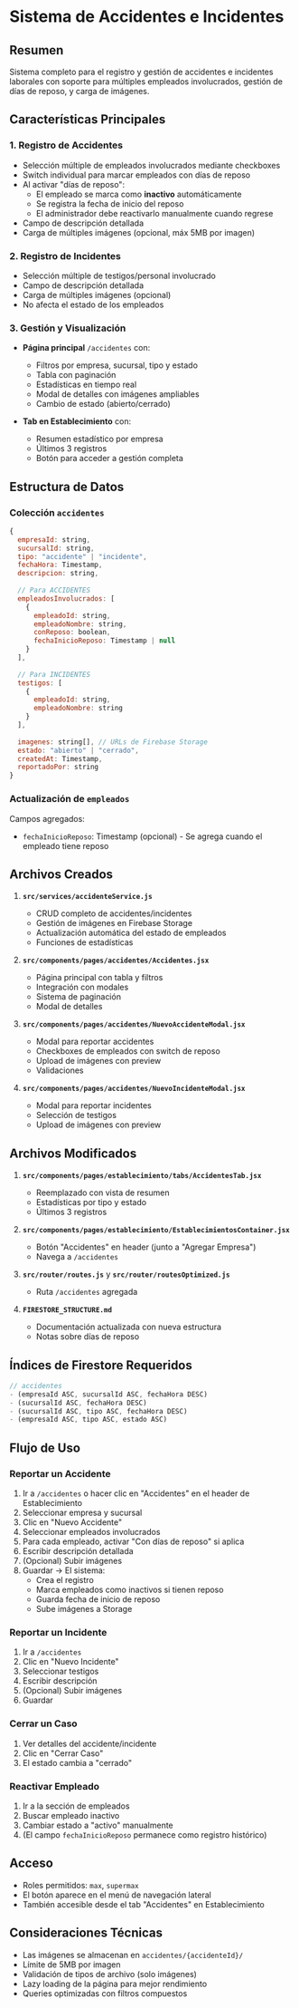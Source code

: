 # Sistema de Accidentes e Incidentes

## Resumen

Sistema completo para el registro y gestión de accidentes e incidentes laborales con soporte para múltiples empleados involucrados, gestión de días de reposo, y carga de imágenes.

## Características Principales

### 1. Registro de Accidentes
- Selección múltiple de empleados involucrados mediante checkboxes
- Switch individual para marcar empleados con días de reposo
- Al activar "días de reposo":
  - El empleado se marca como **inactivo** automáticamente
  - Se registra la fecha de inicio del reposo
  - El administrador debe reactivarlo manualmente cuando regrese
- Campo de descripción detallada
- Carga de múltiples imágenes (opcional, máx 5MB por imagen)

### 2. Registro de Incidentes
- Selección múltiple de testigos/personal involucrado
- Campo de descripción detallada
- Carga de múltiples imágenes (opcional)
- No afecta el estado de los empleados

### 3. Gestión y Visualización
- **Página principal** `/accidentes` con:
  - Filtros por empresa, sucursal, tipo y estado
  - Tabla con paginación
  - Estadísticas en tiempo real
  - Modal de detalles con imágenes ampliables
  - Cambio de estado (abierto/cerrado)
  
- **Tab en Establecimiento** con:
  - Resumen estadístico por empresa
  - Últimos 3 registros
  - Botón para acceder a gestión completa

## Estructura de Datos

### Colección `accidentes`

```javascript
{
  empresaId: string,
  sucursalId: string,
  tipo: "accidente" | "incidente",
  fechaHora: Timestamp,
  descripcion: string,
  
  // Para ACCIDENTES
  empleadosInvolucrados: [
    {
      empleadoId: string,
      empleadoNombre: string,
      conReposo: boolean,
      fechaInicioReposo: Timestamp | null
    }
  ],
  
  // Para INCIDENTES
  testigos: [
    {
      empleadoId: string,
      empleadoNombre: string
    }
  ],
  
  imagenes: string[], // URLs de Firebase Storage
  estado: "abierto" | "cerrado",
  createdAt: Timestamp,
  reportadoPor: string
}
```

### Actualización de `empleados`

Campos agregados:
- `fechaInicioReposo`: Timestamp (opcional) - Se agrega cuando el empleado tiene reposo

## Archivos Creados

1. **`src/services/accidenteService.js`**
   - CRUD completo de accidentes/incidentes
   - Gestión de imágenes en Firebase Storage
   - Actualización automática del estado de empleados
   - Funciones de estadísticas

2. **`src/components/pages/accidentes/Accidentes.jsx`**
   - Página principal con tabla y filtros
   - Integración con modales
   - Sistema de paginación
   - Modal de detalles

3. **`src/components/pages/accidentes/NuevoAccidenteModal.jsx`**
   - Modal para reportar accidentes
   - Checkboxes de empleados con switch de reposo
   - Upload de imágenes con preview
   - Validaciones

4. **`src/components/pages/accidentes/NuevoIncidenteModal.jsx`**
   - Modal para reportar incidentes
   - Selección de testigos
   - Upload de imágenes con preview

## Archivos Modificados

1. **`src/components/pages/establecimiento/tabs/AccidentesTab.jsx`**
   - Reemplazado con vista de resumen
   - Estadísticas por tipo y estado
   - Últimos 3 registros

2. **`src/components/pages/establecimiento/EstablecimientosContainer.jsx`**
   - Botón "Accidentes" en header (junto a "Agregar Empresa")
   - Navega a `/accidentes`

3. **`src/router/routes.js`** y **`src/router/routesOptimized.js`**
   - Ruta `/accidentes` agregada

4. **`FIRESTORE_STRUCTURE.md`**
   - Documentación actualizada con nueva estructura
   - Notas sobre días de reposo

## Índices de Firestore Requeridos

```javascript
// accidentes
- (empresaId ASC, sucursalId ASC, fechaHora DESC)
- (sucursalId ASC, fechaHora DESC)
- (sucursalId ASC, tipo ASC, fechaHora DESC)
- (empresaId ASC, tipo ASC, estado ASC)
```

## Flujo de Uso

### Reportar un Accidente

1. Ir a `/accidentes` o hacer clic en "Accidentes" en el header de Establecimiento
2. Seleccionar empresa y sucursal
3. Clic en "Nuevo Accidente"
4. Seleccionar empleados involucrados
5. Para cada empleado, activar "Con días de reposo" si aplica
6. Escribir descripción detallada
7. (Opcional) Subir imágenes
8. Guardar → El sistema:
   - Crea el registro
   - Marca empleados como inactivos si tienen reposo
   - Guarda fecha de inicio de reposo
   - Sube imágenes a Storage

### Reportar un Incidente

1. Ir a `/accidentes`
2. Clic en "Nuevo Incidente"
3. Seleccionar testigos
4. Escribir descripción
5. (Opcional) Subir imágenes
6. Guardar

### Cerrar un Caso

1. Ver detalles del accidente/incidente
2. Clic en "Cerrar Caso"
3. El estado cambia a "cerrado"

### Reactivar Empleado

1. Ir a la sección de empleados
2. Buscar empleado inactivo
3. Cambiar estado a "activo" manualmente
4. (El campo `fechaInicioReposo` permanece como registro histórico)

## Acceso

- Roles permitidos: `max`, `supermax`
- El botón aparece en el menú de navegación lateral
- También accesible desde el tab "Accidentes" en Establecimiento

## Consideraciones Técnicas

- Las imágenes se almacenan en `accidentes/{accidenteId}/`
- Límite de 5MB por imagen
- Validación de tipos de archivo (solo imágenes)
- Lazy loading de la página para mejor rendimiento
- Queries optimizadas con filtros compuestos




